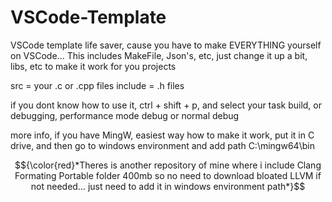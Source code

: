 # VSCode-Template
VSCode template life saver, cause you have to make EVERYTHING yourself on VSCode...
This includes MakeFile, Json's, etc, just change it up a bit, libs, etc to make it work for you projects

src = your .c or .cpp files
include = .h files

if you dont know how to use it, ctrl + shift + p, and select your task build, or debugging, performance mode debug or normal debug

more info, if you have MingW, easiest way how to make it work, put it in C drive, and then go to windows environment and add path C:\mingw64\bin

$${\color{red}*Theres is another repository of mine where i include Clang Formating Portable folder 400mb
so no need to download bloated LLVM if not needed...
just need to add it in windows environment path*}$$